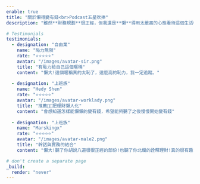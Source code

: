 ```yaml
---
enable: true
title: "關於懶得變有錢<br>Podcast五星吹捧"
description: "雖然**財務規劃**很正經，但我還是**懶**得用太嚴肅的心態看待這個生活中每天都要每對的事---**錢**，如果你喜歡**錢**，應該是要開心的面對它，怎麼會用**serious**的態度與它想處呢?聽聽別人怎麼評論我的不正經吧！(*中文的嚴肅、認真形容的有點太過，英文的**serious**顯得剛好!)"

# Testimonials
testimonials:
  - designation: "自由業"
    name: "恥力無限"
    rate: "⭐️⭐️⭐️⭐️⭐️"
    avatar: "/images/avatar-sir.png"
    title: "有恥力給自己這個暱稱"
    content: "懶大!這個暱稱真的太恥了，這麼高的恥力，我一定追蹤。"
    
  - designation: "上班族"
    name: "Hedy Shen"
    rate: "⭐️⭐️⭐️⭐️⭐️"
    avatar: "/images/avatar-worklady.png"
    title: "推薦👍🏻把理財懶人化"
    content: "會想知道怎樣能懶懶的變有錢，希望能夠聽了之後慢慢開始變有錢"
    
  - designation: "上班族"
    name: "Marskingx"
    rate: "⭐️⭐️⭐️⭐️⭐️"
    avatar: "/images/avatar-male2.png"
    title: "幹話與實務的結合"
    content: "懶大!聽了你胡說八道很很正經的部份!也聽了你北爛的詮釋理財!真的很有趣!期待持續更新!"

# don't create a separate page
_build:
  render: "never"
---
```

